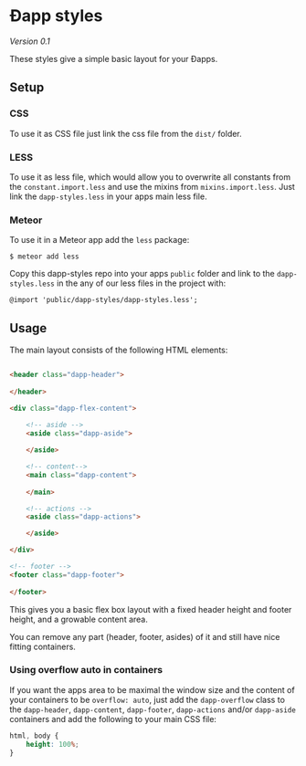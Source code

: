 # Ðapp styles
*Version 0.1*

These styles give a simple basic layout for your Ðapps.

## Setup


### CSS
To use it as CSS file just link the css file from the `dist/` folder.


### LESS
To use it as less file, which would allow you to overwrite all constants 
from the `constant.import.less` and use the mixins from `mixins.import.less`.
Just link the `dapp-styles.less` in your apps main less file.

### Meteor
To use it in a Meteor app add the `less` package:

    $ meteor add less

Copy this dapp-styles repo into your apps `public` folder
and link to the `dapp-styles.less` in the any of our less files in the project with:

    @import 'public/dapp-styles/dapp-styles.less';


## Usage

The main layout consists of the following HTML elements:

```html

<header class="dapp-header">
    
</header>

<div class="dapp-flex-content">
    
    <!-- aside -->
    <aside class="dapp-aside">

    </aside>

    <!-- content-->
    <main class="dapp-content">
        
    </main>

    <!-- actions -->
    <aside class="dapp-actions">

    </aside>

</div>

<!-- footer -->
<footer class="dapp-footer">
    
</footer>

```

This gives you a basic flex box layout with a fixed header height and footer height, and a growable content area.

You can remove any part (header, footer, asides) of it and still have nice fitting containers.

### Using overflow auto in containers
If you want the apps area to be maximal the window size and the content of your containers to be `overflow: auto`,
just add the `dapp-overflow` class to the `dapp-header`, `dapp-content`, `dapp-footer`, `dapp-actions` and/or `dapp-aside` containers and add the following to your main CSS file:

```css
html, body {
    height: 100%;
}
```


